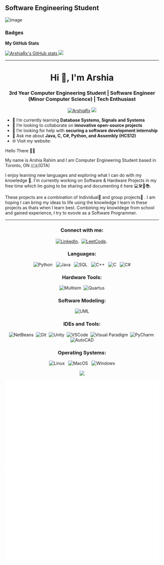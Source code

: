 Software Engineering Student
---------------------------------

![image](https://www.emojibase.com/resources/img/emojis/apple/1f1e8-1f1e6.png)
<!--
* 🌍  I'm based in CA, Toronto
* 🧠  I'm learning GitHub & GitHub Actions
* 🤝  I'm open to collaborating on DevOps & Software Engineering/Development
-->

<!--

<p 
  align="center">
  <h1>Skills 
  <a href="https://docs.microsoft.com/en-us/cpp/?view=msvc-170" target="_blank" rel="noreferrer">
  <img src="https://raw.githubusercontent.com/danielcranney/readme-generator/main/public/icons/skills/c-colored.svg" width="36" height="36" alt="C" />
  </a>
    
  <a href="https://www.oracle.com/java/" target="_blank" rel="noreferrer">
  <img src="https://raw.githubusercontent.com/danielcranney/readme-generator/main/public/icons/skills/java-colored.svg" width="36" height="36" alt="Java" />
</a>
<a href="https://www.python.org/" target="_blank" rel="noreferrer">
  <img src="https://raw.githubusercontent.com/danielcranney/readme-generator/main/public/icons/skills/python-colored.svg" width="36" height="36" alt="Python" />
</a>
<a href="https://www.mysql.com/" target="_blank" rel="noreferrer">
  <img src="https://raw.githubusercontent.com/danielcranney/readme-generator/main/public/icons/skills/mysql-colored.svg" width="36" height="36" alt="MySQL" />
</a>
<a href="https://www.adobe.com/uk/products/photoshop.html" target="_blank" rel="noreferrer">
  <img src="https://raw.githubusercontent.com/danielcranney/readme-generator/main/public/icons/skills/photoshop-colored.svg" width="36" height="36" alt="Photoshop" />
</a>
<a href="adobe.com/uk/products/illustrator.html" target="_blank" rel="noreferrer">
  <img src="https://raw.githubusercontent.com/danielcranney/readme-generator/main/public/icons/skills/illustrator-colored.svg" width="36" height="36" alt="Illustrator" />
</a>
<a href="https://www.adobe.com/uk/products/premiere.html" target="_blank" rel="noreferrer">
  <img src="https://raw.githubusercontent.com/danielcranney/readme-generator/main/public/icons/skills/premierepro-colored.svg" width="36" height="36" alt="Premiere Pro" />
</a>
</p>


### Socials

<p align="left"> <a href="https://www.github.com/ArshiaRx" target="_blank" rel="noreferrer"><img src="https://raw.githubusercontent.com/danielcranney/readme-generator/main/public/icons/socials/github.svg" width="32" height="32" /></a> <a href="https://www.linkedin.com/in/arshia-rahim" target="_blank" rel="noreferrer"><img src="https://raw.githubusercontent.com/danielcranney/readme-generator/main/public/icons/socials/linkedin.svg" width="32" height="32" /></a></p>
-->
### Badges

<b>My GitHub Stats</b>

<a href="http://www.github.com/ArshiaRx">
<img src="https://github-readme-stats.vercel.app/api?username=ArshiaRx&show_icons=true & hide= & count_private=true&title_color=ef4444 & text_color=ffffff & icon_color=0891b2 & bg_color=1c1917 & hide_border=true & show_icons=true" alt="ArshiaRx's GitHub stats" />
</a>

<a href="http://www.github.com/ArshiaRx">
<img src="https://github-readme-streak-stats.herokuapp.com/?user=ArshiaRx & stroke=ffffff & background=1c1917 & ring=ef4444 & fire=ef4444 & currStreakNum=ffffff & currStreakLabel=ef4444 & sideNums=ffffff & sideLabels=ffffff & dates=ffffff & hide_border=true" />
</a>


----------------------------------------------------------------------------------------------
<h1 align="center">Hi 👋, I'm Arshia </h1>
<h3 align="center">3rd Year Computer Engineering Student | Software Engineer (Minor Computer Science) | Tech Enthusiast</h3>
<p align="center">
  <a href="https://github.com/ArshiaRx"><img src="https://komarev.com/ghpvc/?username=ArshiaRx&label=Profile%20views&color=0e75b6&style=flat" alt="ArshiaRx" /></a>
  <a href="https://www.github.com/ArshiaRx" target="_blank" rel="noreferrer"><img src="https://img.shields.io/github/followers/ArshiaRx?logo=github&style=for-the-badge&color=0891b2&labelColor=1c1917" /></a>

</p>

<!-- 🔭 I’m currently working on my -- [Unity-based games](https://www.arianfooladray.com/projects/unity) and [Python projects](https://www.arianfooladray.com/projects/python) -->
- 🌱 I’m currently learning **Database Systems, Signals and Systems**
- 👯 I’m looking to collaborate on **innovative open-source projects**
- 🤝 I’m looking for help with **securing a software development internship**
- 💬 Ask me about **Java, C, C#, Python, and Assembly (HCS12)**
- 🌐 Visit my website: 
<!--[arianfooladray.com](https://www.arianfooladray.com)-->
Hello There 👋🏻

My name is Arshia Rahim and I am Computer Engineering Student based in Toronto, ON 🇨🇦(GTA)

I enjoy learning new languages and exploring what I can do with my knowledge 🧠. I'm currently working on Software & Hardware Projects in my free time which Im going to be sharing and documenting it here 💻🛠️📝📚. 

These projects are a combination of Individual👤 and group projects👥 . I am hoping I can bring my ideas to life using the knowledge I learn in these projects as thats when I learn best. Combining my knowldege from school and gained experience,
I try to evovle as a Software Programmer.

<hr>

<h3 align="center">Connect with me:</h3>
<p align="center">
  <a href="https://www.linkedin.com/in/arshia-rahim/" target="_blank">
    <img align="center" src="https://img.shields.io/badge/LinkedIn-0077B5?style=for-the-badge&logo=linkedin & logoColor = white" alt = "LinkedIn"/> </a> &nbsp;
  
  <a href="https://leetcode.com/ArshiaRx/" target = "_blank">
    <img align="center" src="https://img.shields.io/badge/LeetCode-FFA116?style=for-the-badge&logo=LeetCode & logoColor=black" alt = "LeetCode"/> </a> &nbsp;
  <!--
  <a href="https://www.arianfooladray.com" target="_blank">
    <img align="center" src="https://img.shields.io/badge/Website-4285F4?style=for-the-badge & logo=google-chrome & logoColor=white" alt = "Website"/> </a>
    -->
</p>


<h3 align="center">Languages:</h3>
<p align="center">
  <!-- Programming Languages -->
  <img src="https://img.shields.io/badge/Python-3776AB?style=flat-square & logo=python & logoColor=white" alt = "Python" /> &nbsp;
  <img src="https://img.shields.io/badge/Java-ED8B00?style=flat-square & logo=openjdk & logoColor=white" alt = "Java" /> &nbsp;
  <img src="https://img.shields.io/badge/SQL-4479A1?style=flat-square & logo=amazon-dynamodb & logoColor=white" alt = "SQL" /> &nbsp;
  <img src="https://img.shields.io/badge/C++-00599C?style=flat-square & logo=cplusplus & logoColor=white" alt = "C++" /> &nbsp;
  <img src="https://img.shields.io/badge/C-00599C?style=flat-square & logo=c & logoColor=white" alt = "C" /> &nbsp;
  <img src="https://img.shields.io/badge/C%23-239120?style=flat-square & logo=c-sharp & logoColor=white" alt = "C#" />
</p>

<h3 align="center">Hardware Tools:</h3>
<p align="center">
  <img src="https://img.shields.io/badge/Multisim-054ADA?style=flat-square" alt="Multisim" />&nbsp;
  <img src="https://img.shields.io/badge/Quartus-68A063?style=flat-square" alt="Quartus" />
</p>

<h3 align="center">Software Modeling:</h3>
<p align="center">
  <img src="https://img.shields.io/badge/UML-FFB13B?style=flat-square&logo=uml&logoColor=white" alt="UML" />
</p>

<h3 align="center">IDEs and Tools:</h3>
<p align="center">
  <img src="https://img.shields.io/badge/NetBeans-1B6AC6?style=flat-square & logo=apachenetbeanside & logoColor = white" alt="NetBeans" />&nbsp;
  <img src="https://img.shields.io/badge/Git-F05032?style=flat-square & logo=git & logoColor=white" alt="Git" />&nbsp;
  <img src="https://img.shields.io/badge/Unity-000000?style=flat-square & logo=unity & logoColor = white" alt="Unity" />&nbsp;
  <img src="https://img.shields.io/badge/VSCode-007ACC?style=flat-square & logo=visualstudiocode & logoColor=white" alt="VSCode" />&nbsp;
  <img src="https://img.shields.io/badge/Visual_Paradigm-394775?style=flat-square" alt="Visual Paradigm" />&nbsp;
  <img src="https://img.shields.io/badge/PyCharm-000000?style=flat-square & logo=pycharm & logoColor=white" alt="PyCharm" />&nbsp;
  <img src="https://img.shields.io/badge/AutoCAD-0696D7?style=flat-square & logo=autodesk & logoColor = white" alt="AutoCAD" />
</p>

<h3 align="center">Operating Systems:</h3>
<p align="center">
  <img src="https://img.shields.io/badge/Linux-FCC624?style=flat-square & logo=linux & logoColor=black" alt = "Linux" /> &nbsp;
  <img src="https://img.shields.io/badge/MacOS-000000?style=flat-square & logo=apple & logoColor=white" alt = "MacOS" /> &nbsp;
  <img src="https://img.shields.io/badge/Windows-0078D6?style=flat-square & logo=windows & logoColor=white" alt = "Windows" />
</p>


<!-- You can include your GitHub stats as follows: -->
<!--
<p align="center">
  <img align="center" src="https://github-readme-stats.vercel.app/api/top-langs?username=ArshiaRx & show_icons=true & locale=en & theme=dark" alt = "ArshiaRx" width = "495px"/> </p>

<p align="center">
  <img align="center" src="https://github-readme-streak-stats.herokuapp.com/?user=ArshiaRx & theme=dark" alt="ArshiaRx" /> </p>
-->

<p align="center">
  <a href="https://leetcode.com/ArshiaRx/" target="blank">
    <img align="center" src="https://leetcard.jacoblin.cool/ArshiaRx?theme=dark & font=Monda & ext=activity" />
  </a>
</p>

![GitHub Stats](https://raw.githubusercontent.com/ArshiaRx/github-stats/master/generated/overview.svg#gh-dark-mode-only)
![Language Used](https://raw.githubusercontent.com/ArshiaRx/github-stats/master/generated/languages.svg#gh-dark-mode-only)

<!--<p align="center">
  <img align="center" src="https://github-readme-stats.vercel.app/api?username=ArshiaRx & show_icons=true & locale=en & theme=dark" alt = "ArshiaRx" /></p>-->
